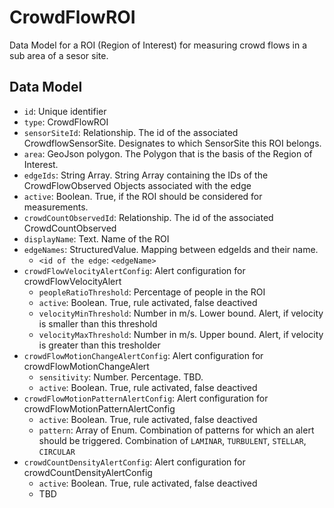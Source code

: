 # CrowdFlowROI

Data Model for a ROI (Region of Interest) for measuring crowd flows in a sub area of a sesor site.

## Data Model

- `id`: Unique identifier
- `type`: CrowdFlowROI
- `sensorSiteId`: Relationship. The id of the associated CrowdflowSensorSite. Designates to which SensorSite this ROI belongs.
- `area`: GeoJson polygon. The Polygon that is the basis of the Region of Interest.
- `edgeIds`: String Array. String Array containing the IDs of the CrowdFlowObserved Objects associated with the edge
- `active`: Boolean. True, if the ROI should be considered for measurements.
- `crowdCountObservedId`: Relationship. The id of the associated CrowdCountObserved
- `displayName`: Text. Name of the ROI
- `edgeNames`: StructuredValue. Mapping between edgeIds and their name.
  - `<id of the edge`: `<edgeName>`
- `crowdFlowVelocityAlertConfig`: Alert configuration for crowdFlowVelocityAlert
  - `peopleRatioThreshold`: Percentage of people in the ROI
  - `active`: Boolean. True, rule activated, false deactived
  - `velocityMinThreshold`: Number in m/s. Lower bound. Alert, if velocity is smaller than this threshold
  - `velocityMaxThreshold`: Number in m/s. Upper bound. Alert, if velocity is greater than this tresholder
- `crowdFlowMotionChangeAlertConfig`: Alert configuration for crowdFlowMotionChangeAlert
  - `sensitivity`: Number. Percentage. TBD.
  - `active`:  Boolean. True, rule activated, false deactived
- `crowdFlowMotionPatternAlertConfig`:  Alert configuration for crowdFlowMotionPatternAlertConfig
  - `active`:  Boolean. True, rule activated, false deactived
  - `pattern`: Array of Enum. Combination of patterns for which an alert should be triggered. Combination of `LAMINAR`, `TURBULENT`, `STELLAR`, `CIRCULAR`
- `crowdCountDensityAlertConfig`: Alert configuration for crowdCountDensityAlertConfig
  - `active`:  Boolean. True, rule activated, false deactived
  - TBD
